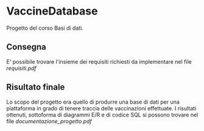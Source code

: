 # VaccineDatabase

Progetto del corso Basi di dati.

## Consegna
E' possibile trovare l'insieme dei requisiti richiesti da implementare nel file *requisiti.pdf*

## Risultato finale
Lo scopo del progetto era quello di produrre una base di dati per una piattaforma in grado di tenere traccia delle vaccinazioni effettuate. I risultati ottenuti, sottoforma di diagrammi E/R e di codice SQL si possono trovare nel file *documentazione_progetto.pdf*

